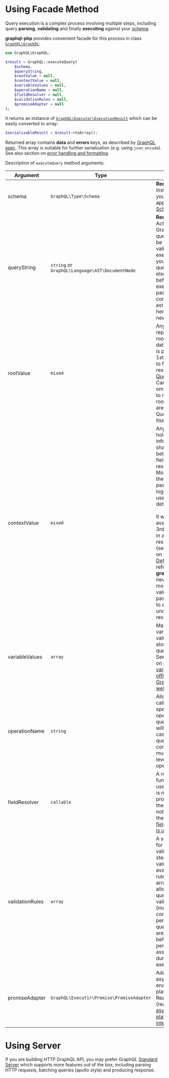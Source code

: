 # Using Facade Method
Query execution is a complex process involving multiple steps, including query **parsing**, 
**validating** and finally **executing** against your [schema](type-system/schema/).

**graphql-php** provides convenient facade for this process in class 
[`GraphQL\GraphQL`](/reference/#graphqlgraphql):

```php
use GraphQL\GraphQL;

$result = GraphQL::executeQuery(
    $schema, 
    $queryString, 
    $rootValue = null, 
    $contextValue = null, 
    $variableValues = null, 
    $operationName = null,
    $fieldResolver = null,
    $validationRules = null,
    $promiseAdapter = null
);
```

It returns an instance of [`GraphQL\Executor\ExecutionResult`](/reference/#graphqlexecutorexecutionresult) 
which can be easily converted to array:

```php
$serializableResult = $result->toArray();
```

Returned array contains **data** and **errors** keys, as described by 
[GraphQL spec](http://facebook.github.io/graphql/#sec-Response-Format). 
This array is suitable for further serialization (e.g. using `json_encode`).
See also section on [error handling and formatting](error-handling/).

Description of `executeQuery` method arguments:

Argument     | Type     | Notes
------------ | -------- | -----
schema       | `GraphQL\Type\Schema` | **Required.** Instance of your application [Schema](type-system/schema/)
queryString  | `string` or `GraphQL\Language\AST\DocumentNode` | **Required.** Actual GraphQL query string to be parsed, validated and executed. If you parse query elsewhere before executing - pass corresponding ast document here to avoid new parsing.
rootValue  | `mixed` | Any value that represents a root of your data graph. It is passed as 1st argument to field resolvers of [Query type](type-system/schema/#query-and-mutation-types). Can be omitted or set to null if actual root values are fetched by Query type itself.
contextValue  | `mixed` | Any value that holds information shared between all field resolvers. Most often they use it to pass currently logged in user, locale details, etc.<br><br>It will be available as 3rd argument in all field resolvers. (see section on [Field Definitions](type-system/object-types/#field-configuration-options) for reference) **graphql-php** never modifies this value and passes it *as is* to all underlying resolvers.
variableValues | `array` | Map of variable values passed along with query string. See section on [query variables on official GraphQL website](http://graphql.org/learn/queries/#variables)
operationName | `string` | Allows the caller to specify which operation in queryString will be run, in cases where queryString contains multiple top-level operations.
fieldResolver | `callable` | A resolver function to use when one is not provided by the schema. If not provided, the [default field resolver is used](data-fetching/#default-field-resolver).
validationRules | `array` | A set of rules for query validation step. Default value is all available rules. Empty array would allow to skip query validation (may be convenient for persisted queries which are validated before persisting and assumed valid during execution)
promiseAdapter | `GraphQL\Executir\Promise\PromiseAdapter` | Adapter for async-enabled PHP platforms like ReactPHP (read about [async platforms integration](data-fetching/#async-php))

# Using Server
If you are building HTTP GraphQL API, you may prefer GraphQL [Standard Server](/server/) which supports 
more features out of the box, including parsing HTTP requests, batching queries (apollo style) 
and producing response.
